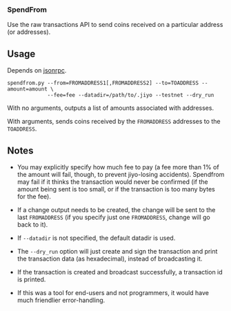 ### SpendFrom

Use the raw transactions API to send coins received on a particular address (or
addresses).

## Usage

Depends on [jsonrpc](http://json-rpc.org/).

```
spendfrom.py --from=FROMADDRESS1[,FROMADDRESS2] --to=TOADDRESS --amount=amount \
             --fee=fee --datadir=/path/to/.jiyo --testnet --dry_run
```

With no arguments, outputs a list of amounts associated with addresses.

With arguments, sends coins received by the `FROMADDRESS` addresses to the
`TOADDRESS`.

## Notes

* You may explicitly specify how much fee to pay (a fee more than 1% of the
  amount will fail, though, to prevent jiyo-losing accidents). Spendfrom may
  fail if it thinks the transaction would never be confirmed (if the amount
  being sent is too small, or if the transaction is too many bytes for the
  fee).

* If a change output needs to be created, the change will be sent to the last
  `FROMADDRESS` (if you specify just one `FROMADDRESS`, change will go back to
  it).

* If `--datadir` is not specified, the default datadir is used.

* The `--dry_run` option will just create and sign the transaction and print
  the transaction data (as hexadecimal), instead of broadcasting it.

* If the transaction is created and broadcast successfully, a transaction id is
  printed.

* If this was a tool for end-users and not programmers, it would have much
  friendlier error-handling.
